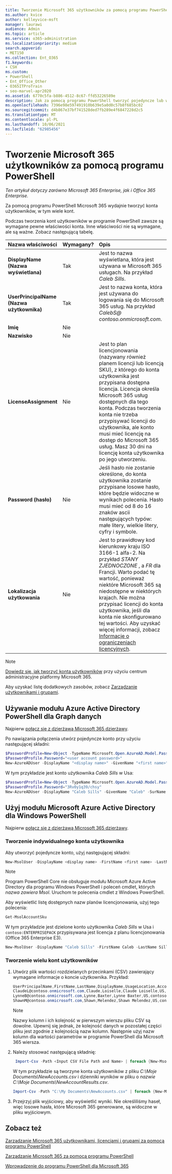 ```yaml
---
title: Tworzenie Microsoft 365 użytkowników za pomocą programu PowerShell
ms.author: kvice
author: kelleyvice-msft
manager: laurawi
audience: Admin
ms.topic: article
ms.service: o365-administration
ms.localizationpriority: medium
search.appverid:
- MET150
ms.collection: Ent_O365
f1.keywords:
- CSH
ms.custom:
- PowerShell
- Ent_Office_Other
- O365ITProTrain
- seo-marvel-apr2020
ms.assetid: 6770c5fa-b886-4512-8c67-ffd53226589e
description: Jak za pomocą programu PowerShell tworzyć pojedyncze lub wiele Microsoft 365 kont użytkowników.
ms.openlocfilehash: 7396e98e597491910b639e5a0d0c57b8f685bc02
ms.sourcegitcommit: d4b867e37bf741528ded7fb289e4f6847228d2c5
ms.translationtype: MT
ms.contentlocale: pl-PL
ms.lasthandoff: 10/06/2021
ms.locfileid: "62985456"
---
```

# <a name="create-microsoft-365-user-accounts-with-powershell"></a>Tworzenie Microsoft 365 użytkowników za pomocą programu PowerShell

*Ten artykuł dotyczy zarówno Microsoft 365 Enterprise, jak i Office 365 Enterprise.*

Za pomocą programu PowerShell Microsoft 365 wydajnie tworzyć konta użytkowników, w tym wiele kont.

Podczas tworzenia kont użytkowników w programie PowerShell zawsze są wymagane pewne właściwości konta. Inne właściwości nie są wymagane, ale są ważne. Zobacz następującą tabelę.
  
|**Nazwa właściwości**|**Wymagany?**|**Opis**|
|:-----|:-----|:-----|
|**DisplayName (Nazwa wyświetlana)** <br/> |Tak  <br/> |Jest to nazwa wyświetlana, która jest używana w Microsoft 365 usługach. Na przykład *Caleb Sills*. <br/> |
|**UserPrincipalName (Nazwa użytkownika)** <br/> |Tak  <br/> |Jest to nazwa konta, która jest używana do logowania się do Microsoft 365 usług. Na przykład *CalebS\@ contoso.onmicrosoft.com*.  <br/> |
|**Imię** <br/> |Nie  <br/> ||
|**Nazwisko** <br/> |Nie  <br/> ||
|**LicenseAssignment** <br/> |Nie  <br/> |Jest to plan licencjonowania (nazywany również planem licencji lub licencją SKU), z którego do konta użytkownika jest przypisana dostępna licencja. Licencja określa Microsoft 365 usług dostępnych dla tego konta. Podczas tworzenia konta nie trzeba przypisywać licencji do użytkownika, ale konto musi mieć licencję na dostęp do Microsoft 365 usług. Masz 30 dni na licencję konta użytkownika po jego utworzeniu. |
|**Password (hasło)** <br/> |Nie  <br/> | Jeśli hasło nie zostanie określone, do konta użytkownika zostanie przypisane losowe hasło, które będzie widoczne w wynikach polecenia. Hasło musi mieć od 8 do 16 znaków ascii następujących typów: małe litery, wielkie litery, cyfry i symbole.<br/> |
|**Lokalizacja użytkowania** <br/> |Nie  <br/> |Jest to prawidłowy kod kierunkowy kraju ISO 3166-1 alfa-2. Na przykład *STANY ZJEDNOCZONE* , a *FR* dla Francji. Warto podać tę wartość, ponieważ niektóre Microsoft 365 są niedostępne w niektórych krajach. Nie można przypisać licencji do konta użytkownika, jeśli dla konta nie skonfigurowano tej wartości. Aby uzyskać więcej informacji, zobacz [Informacje o ograniczeniach licencyjnych](https://go.microsoft.com/fwlink/p/?LinkId=691730).<br/> |

>[!Note]
>[Dowiedz się, jak tworzyć konta użytkowników](../admin/add-users/add-users.md) przy użyciu centrum administracyjne platformy Microsoft 365.
> 
> Aby uzyskać listę dodatkowych zasobów, zobacz [Zarządzanie użytkownikami i grupami](/admin).
>   

## <a name="use-the-azure-active-directory-powershell-for-graph-module"></a>Używanie modułu Azure Active Directory PowerShell dla Graph danych

Najpierw [połącz się z dzierżawą Microsoft 365 dzierżawy](connect-to-microsoft-365-powershell.md#connect-with-the-azure-active-directory-powershell-for-graph-module).

Po nawiązania połączenia utwórz pojedyncze konto przy użyciu następującej składni:
  
```powershell
$PasswordProfile=New-Object -TypeName Microsoft.Open.AzureAD.Model.PasswordProfile
$PasswordProfile.Password="<user account password>"
New-AzureADUser -DisplayName "<display name>" -GivenName "<first name>" -SurName "<last name>" -UserPrincipalName <sign-in name> -UsageLocation <ISO 3166-1 alpha-2 country code> -MailNickName <mailbox name> -PasswordProfile $PasswordProfile -AccountEnabled $true
```

W tym przykładzie jest konto użytkownika *Caleb Sills* w Usa:
  
```powershell
$PasswordProfile=New-Object -TypeName Microsoft.Open.AzureAD.Model.PasswordProfile
$PasswordProfile.Password="3Rv0y1q39/chsy"
New-AzureADUser -DisplayName "Caleb Sills" -GivenName "Caleb" -SurName "Sills" -UserPrincipalName calebs@contoso.onmicrosoft.com -UsageLocation US -MailNickName calebs -PasswordProfile $PasswordProfile -AccountEnabled $true
```

## <a name="use-the-microsoft-azure-active-directory-module-for-windows-powershell"></a>Użyj modułu Microsoft Azure Active Directory dla Windows PowerShell

Najpierw [połącz się z dzierżawą Microsoft 365 dzierżawy](connect-to-microsoft-365-powershell.md#connect-with-the-microsoft-azure-active-directory-module-for-windows-powershell).

### <a name="create-an-individual-user-account"></a>Tworzenie indywidualnego konta użytkownika

Aby utworzyć pojedyncze konto, użyj następującej składni:
  
```powershell
New-MsolUser -DisplayName <display name> -FirstName <first name> -LastName <last name> -UserPrincipalName <sign-in name> -UsageLocation <ISO 3166-1 alpha-2 country code> -LicenseAssignment <licensing plan name> [-Password <Password>]
```

>[!Note]
>Program PowerShell Core nie obsługuje modułu Microsoft Azure Active Directory dla programu Windows PowerShell i poleceń cmdlet, których *nazwa zawiera Msol*. Uruchom te polecenia cmdlet z Windows PowerShell.
>

Aby wyświetlić listę dostępnych nazw planów licencjonowania, użyj tego polecenia:

````powershell
Get-MsolAccountSku
````

W tym przykładzie jest dzielone konto użytkownika *Caleb Sills* w Usa i `contoso:ENTERPRISEPACK` przypisywana jest licencja z planu licencjonowania (Office 365 Enterprise E3).
  
```powershell
New-MsolUser -DisplayName "Caleb Sills" -FirstName Caleb -LastName Sills -UserPrincipalName calebs@contoso.onmicrosoft.com -UsageLocation US -LicenseAssignment contoso:ENTERPRISEPACK
```

### <a name="create-multiple-user-accounts"></a>Tworzenie wielu kont użytkowników

1. Utwórz plik wartości rozdzielanych przecinkami (CSV) zawierający wymagane informacje o koncie użytkownika. Przykład:

     ```powershell
     UserPrincipalName,FirstName,LastName,DisplayName,UsageLocation,AccountSkuId
     ClaudeL@contoso.onmicrosoft.com,Claude,Loiselle,Claude Loiselle,US,contoso:ENTERPRISEPACK
     LynneB@contoso.onmicrosoft.com,Lynne,Baxter,Lynne Baxter,US,contoso:ENTERPRISEPACK
     ShawnM@contoso.onmicrosoft.com,Shawn,Melendez,Shawn Melendez,US,contoso:ENTERPRISEPACK
     ```

   >[!NOTE]
   >Nazwy kolumn i ich kolejność w pierwszym wierszu pliku CSV są dowolne. Upewnij się jednak, że kolejność danych w pozostałej części pliku jest zgodnie z kolejnością nazw kolumn. Następnie użyj nazw kolumn dla wartości parametrów w programie PowerShell dla Microsoft 365 wiersza.
    
2. Należy stosować następującą składnię:
    
    ```powershell
     Import-Csv -Path <Input CSV File Path and Name> | foreach {New-MsolUser -DisplayName $_.DisplayName -FirstName $_.FirstName -LastName $_.LastName -UserPrincipalName $_.UserPrincipalName -UsageLocation $_.UsageLocation -LicenseAssignment $_.AccountSkuId [-Password $_.Password]} | Export-Csv -Path <Output CSV File Path and Name>
    ```

   W tym przykładzie są tworzyne konta użytkowników z pliku *C:\Moje Documents\NewAccounts.csv* i dzienniki wyników w pliku o *nazwie C:\Moje Documents\NewAccountResults.csv*.
    
    ```powershell
    Import-Csv -Path "C:\My Documents\NewAccounts.csv" | foreach {New-MsolUser -DisplayName $_.DisplayName -FirstName $_.FirstName -LastName $_.LastName -UserPrincipalName $_.UserPrincipalName -UsageLocation $_.UsageLocation -LicenseAssignment $_.AccountSkuId} | Export-Csv -Path "C:\My Documents\NewAccountResults.csv"
    ```

3. Przejrzyj plik wyjściowy, aby wyświetlić wyniki. Nie określiliśmy haseł, więc losowe hasła, które Microsoft 365 generowane, są widoczne w pliku wyjściowym.
    
## <a name="see-also"></a>Zobacz też

[Zarządzanie Microsoft 365 użytkownikami, licencjami i grupami za pomocą programu PowerShell](manage-user-accounts-and-licenses-with-microsoft-365-powershell.md)
  
[Zarządzanie Microsoft 365 za pomocą programu PowerShell](manage-microsoft-365-with-microsoft-365-powershell.md)
  
[Wprowadzenie do programu PowerShell dla Microsoft 365](getting-started-with-microsoft-365-powershell.md)